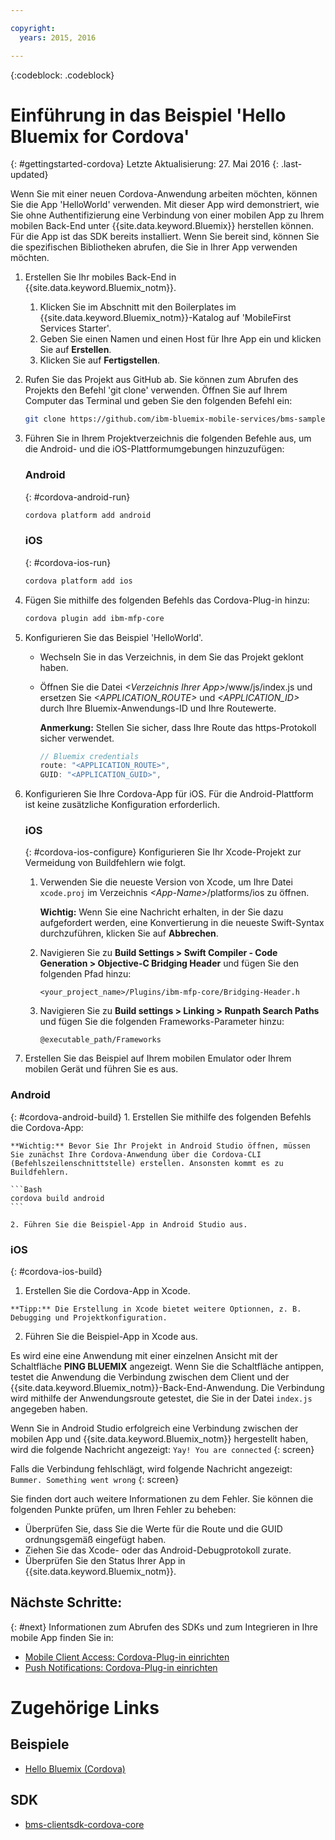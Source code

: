 ```yaml
---

copyright:
  years: 2015, 2016

---
```

<!-- Attribute definitions -->
{:codeblock: .codeblock}

# Einführung in das Beispiel 'Hello Bluemix for Cordova'
{: #gettingstarted-cordova}
Letzte Aktualisierung: 27. Mai 2016
{: .last-updated}

Wenn Sie mit einer neuen Cordova-Anwendung arbeiten möchten, können Sie die App 'HelloWorld' verwenden. Mit dieser App wird demonstriert, wie Sie ohne Authentifizierung eine Verbindung von einer mobilen App zu Ihrem mobilen Back-End unter {{site.data.keyword.Bluemix}} herstellen können. Für die App ist das SDK bereits installiert. Wenn Sie bereit sind, können Sie die spezifischen Bibliotheken abrufen, die Sie in Ihrer App verwenden möchten.

1. Erstellen Sie Ihr mobiles Back-End in {{site.data.keyword.Bluemix_notm}}.

	1. Klicken Sie im Abschnitt mit den Boilerplates im {{site.data.keyword.Bluemix_notm}}-Katalog auf 'MobileFirst Services Starter'.
	1. Geben Sie einen Namen und einen Host für Ihre App ein und klicken Sie auf **Erstellen**.
	1. Klicken Sie auf **Fertigstellen**.

2. Rufen Sie das Projekt aus GitHub ab. Sie können zum Abrufen des Projekts den Befehl 'git clone' verwenden. Öffnen Sie auf Ihrem Computer das Terminal und geben Sie den folgenden Befehl ein:

	```Bash
	git clone https://github.com/ibm-bluemix-mobile-services/bms-samples-cordova-helloworld
	```

3. Führen Sie in Ihrem Projektverzeichnis die folgenden Befehle aus, um die Android- und die iOS-Plattformumgebungen hinzuzufügen:

	### Android
	{: #cordova-android-run}

	```Bash
	cordova platform add android
	```

	### iOS
	{: #cordova-ios-run}

	```Bash
	cordova platform add ios
	```

4. Fügen Sie mithilfe des folgenden Befehls das Cordova-Plug-in hinzu:

	```Bash
	cordova plugin add ibm-mfp-core
	```

5. Konfigurieren Sie das Beispiel 'HelloWorld'.

	* Wechseln Sie in das Verzeichnis, in dem Sie das Projekt geklont haben.
	* Öffnen Sie die Datei *&lt;Verzeichnis Ihrer App&gt;*/www/js/index.js und ersetzen Sie *&lt;APPLICATION_ROUTE&gt;* und *&lt;APPLICATION_ID&gt;* durch Ihre Bluemix-Anwendungs-ID und Ihre Routewerte.

		**Anmerkung:** Stellen Sie sicher, dass Ihre Route das https-Protokoll sicher verwendet.

		```Javascript
		// Bluemix credentials
		route: "<APPLICATION_ROUTE>",
		GUID: "<APPLICATION_GUID>",
		```

6. Konfigurieren Sie Ihre Cordova-App für iOS. Für die Android-Plattform ist keine zusätzliche Konfiguration erforderlich.

	### iOS
	{: #cordova-ios-configure}
  Konfigurieren Sie Ihr Xcode-Projekt zur Vermeidung von Buildfehlern wie folgt.

	1. Verwenden Sie die neueste Version von Xcode, um Ihre Datei `xcode.proj` im Verzeichnis *&lt;App-Name&gt;*/platforms/ios zu öffnen.

		**Wichtig:** Wenn Sie eine Nachricht erhalten, in der Sie dazu aufgefordert werden, eine Konvertierung in die neueste Swift-Syntax durchzuführen, klicken Sie auf **Abbrechen**.

	2. Navigieren Sie zu **Build Settings > Swift Compiler - Code Generation > Objective-C Bridging Header** und fügen Sie den folgenden Pfad hinzu:

		```
		<your_project_name>/Plugins/ibm-mfp-core/Bridging-Header.h
		```

	3. Navigieren Sie zu **Build settings > Linking > Runpath Search Paths** und fügen Sie die folgenden Frameworks-Parameter hinzu:

		```
		@executable_path/Frameworks
		```

7. Erstellen Sie das Beispiel auf Ihrem mobilen Emulator oder Ihrem mobilen Gerät und führen Sie es aus.

  ### Android
  {: #cordova-android-build}
	1. Erstellen Sie mithilfe des folgenden Befehls die Cordova-App:

    **Wichtig:** Bevor Sie Ihr Projekt in Android Studio öffnen, müssen Sie zunächst Ihre Cordova-Anwendung über die Cordova-CLI (Befehlszeilenschnittstelle) erstellen. Ansonsten kommt es zu Buildfehlern.

	```Bash
	cordova build android
	```

	2. Führen Sie die Beispiel-App in Android Studio aus.

  ### iOS
  {: #cordova-ios-build}
  1. Erstellen Sie die Cordova-App in Xcode.

    **Tipp:** Die Erstellung in Xcode bietet weitere Optionnen, z. B. Debugging und Projektkonfiguration.

  2. Führen Sie die Beispiel-App in Xcode aus.

Es wird eine eine Anwendung mit einer einzelnen Ansicht mit der Schaltfläche **PING BLUEMIX** angezeigt. Wenn Sie die Schaltfläche antippen, testet die Anwendung die Verbindung zwischen dem Client und der {{site.data.keyword.Bluemix_notm}}-Back-End-Anwendung. Die Verbindung wird mithilfe der Anwendungsroute getestet, die Sie in der Datei `index.js` angegeben haben.

<!--
![Hello World application successfully connected to Bluemix](images/yayconnected.jpg "Figure 1. Hello World application successfully connected to Bluemix")
-->

  Wenn Sie in Android Studio erfolgreich eine Verbindung zwischen der mobilen App und {{site.data.keyword.Bluemix_notm}} hergestellt haben, wird die folgende Nachricht angezeigt:
  `Yay! You are connected`
  {: screen}


<!--![Hello World application not connected to Bluemix](images/bummer_android.jpg "Figure 2. Hello World application not connected to Bluemix")-->

Falls die Verbindung fehlschlägt, wird folgende Nachricht angezeigt:
  `Bummer. Something went wrong`
  {: screen}
   
Sie finden dort auch weitere Informationen zu dem Fehler. Sie können die folgenden Punkte prüfen, um Ihren Fehler zu beheben:

- Überprüfen Sie, dass Sie die Werte für die Route und die GUID ordnungsgemäß eingefügt haben.
- Ziehen Sie das Xcode- oder das Android-Debugprotokoll zurate.
- Überprüfen Sie den Status Ihrer App in {{site.data.keyword.Bluemix_notm}}.

## Nächste Schritte:
{: #next}
Informationen zum Abrufen des SDKs und zum Integrieren in Ihre mobile App finden Sie in:
* [Mobile Client Access: Cordova-Plug-in einrichten](../../services/mobileaccess/getting-started-cordova.html)
* [Push Notifications: Cordova-Plug-in einrichten](../../services/mobilepush/enablepush_cordova.html#setup_sdk_cordova)

# Zugehörige Links

## Beispiele
   * [Hello Bluemix (Cordova)](https://github.com/ibm-bluemix-mobile-services/bms-samples-cordova-helloworld)

## SDK
   * [bms-clientsdk-cordova-core](https://github.com/ibm-bluemix-mobile-services/bms-clientsdk-cordova-plugin-core)

<!--## api
   * [Core API](https://www.{DomainName}/docs/api/content/api/mobilefirst/cordova/core-api-doc/overview-summary.html)
-->
